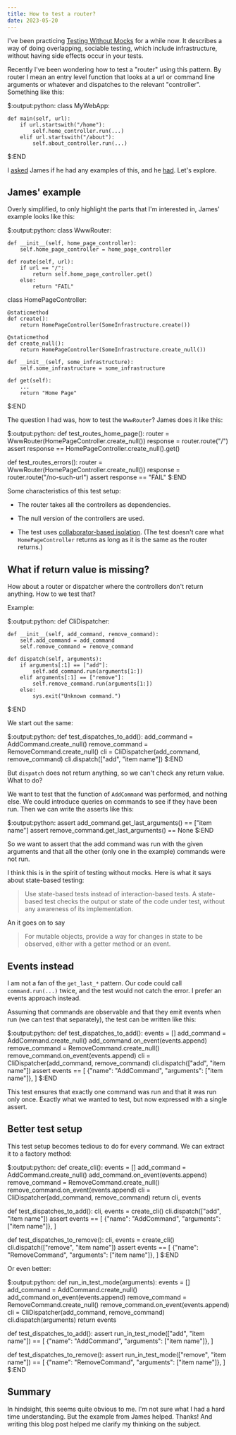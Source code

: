```yaml
---
title: How to test a router?
date: 2023-05-20
---
```


I've been practicing [Testing Without
Mocks](https://www.jamesshore.com/v2/projects/nullables/testing-without-mocks)
for a while now. It describes a way of doing overlapping, sociable testing,
which include infrastructure, without having side effects occur in your
tests.

Recently I've been wondering how to test a "router" using this pattern. By
router I mean an entry level function that looks at a url or command line
arguments or whatever and dispatches to the relevant "controller". Something
like this:

$:output:python:
class MyWebApp:

    def main(self, url):
        if url.startswith("/home"):
            self.home_controller.run(...)
        elif url.startswith("/about"):
            self.about_controller.run(...)
$:END

I [asked](https://hachyderm.io/@rickardlindberg/110379826738876668) James if he
had any examples of this, and he
[had](https://github.com/jamesshore/testing-without-mocks-complex/tree/javascript/src/www).
Let's explore.

## James' example

Overly simplified, to only highlight the parts that I'm interested in, James'
example looks like this:

$:output:python:
class WwwRouter:

    def __init__(self, home_page_controller):
        self.home_page_controller = home_page_controller

    def route(self, url):
        if url == "/":
            return self.home_page_controller.get()
        else:
            return "FAIL"

class HomePageController:

    @staticmethod
    def create():
        return HomePageController(SomeInfrastructure.create())

    @staticmethod
    def create_null():
        return HomePageController(SomeInfrastructure.create_null())

    def __init__(self, some_infrastructure):
        self.some_infrastructure = some_infrastructure

    def get(self):
        ...
        return "Home Page"
$:END

The question I had was, how to test the `WwwRouter`? James does it like this:

$:output:python:
def test_routes_home_page():
    router = WwwRouter(HomePageController.create_null())
    response = router.route("/")
    assert response == HomePageController.create_null().get()

def test_routes_errors():
    router = WwwRouter(HomePageController.create_null())
    response = router.route("/no-such-url")
    assert response == "FAIL"
$:END

Some characteristics of this test setup:

* The router takes all the controllers as dependencies.

* The null version of the controllers are used.

* The test uses [collaborator-based
  isolation](https://www.jamesshore.com/v2/projects/nullables/testing-without-mocks#isolation).
  (The test doesn't care what `HomePageController` returns as long as it is the
  same as the router returns.)

## What if return value is missing?

How about a router or dispatcher where the controllers don't return anything.
How to we test that?

Example:

$:output:python:
def CliDispatcher:

    def __init__(self, add_command, remove_command):
        self.add_command = add_command
        self.remove_command = remove_command

    def dispatch(self, arguments):
        if arguments[:1] == ["add"]:
            self.add_command.run(arguments[1:])
        elif arguments[:1] == ["remove"]:
            self.remove_command.run(arguments[1:])
        else:
            sys.exit("Unknown command.")
$:END

We start out the same:

$:output:python:
def test_dispatches_to_add():
    add_command = AddCommand.create_null()
    remove_command = RemoveCommand.create_null()
    cli = CliDispatcher(add_command, remove_command)
    cli.dispatch(["add", "item name"])
$:END

But `dispatch` does not return anything, so we can't check any return value.
What to do?

We want to test that the function of `AddCommand` was performed, and nothing
else. We could introduce queries on commands to see if they have been run. Then
we can write the asserts like this:

$:output:python:
assert add_command.get_last_arguments() == ["item name"]
assert remove_command.get_last_arguments() == None
$:END

So we want to assert that the add command was run with the given arguments and
that all the other (only one in the example) commands were not run.

I think this is in the spirit of testing without mocks. Here is what it says
about state-based testing:

> Use state-based tests instead of interaction-based tests. A state-based test
> checks the output or state of the code under test, without any awareness of
> its implementation.

An it goes on to say

> For mutable objects, provide a way for changes in state to be observed,
> either with a getter method or an event.

## Events instead

I am not a fan of the `get_last_*` pattern. Our code could call
`command.run(...)` twice, and the test would not catch the error. I prefer an
events approach instead.

Assuming that commands are observable and that they emit events when run (we
can test that separately), the test can be written like this:

$:output:python:
def test_dispatches_to_add():
    events = []
    add_command = AddCommand.create_null()
    add_command.on_event(events.append)
    remove_command = RemoveCommand.create_null()
    remove_command.on_event(events.append)
    cli = CliDispatcher(add_command, remove_command)
    cli.dispatch(["add", "item name"])
    assert events == [
        {"name": "AddCommand", "arguments": ["item name"]},
    ]
$:END

This test ensures that exactly one command was run and that it was run
only once. Exactly what we wanted to test, but now expressed with a single
assert.

## Better test setup

This test setup becomes tedious to do for every command. We can extract it to a
factory method:

$:output:python:
def create_cli():
    events = []
    add_command = AddCommand.create_null()
    add_command.on_event(events.append)
    remove_command = RemoveCommand.create_null()
    remove_command.on_event(events.append)
    cli = CliDispatcher(add_command, remove_command)
    return cli, events

def test_dispatches_to_add():
    cli, events = create_cli()
    cli.dispatch(["add", "item name"])
    assert events == [
        {"name": "AddCommand", "arguments": ["item name"]},
    ]

def test_dispatches_to_remove():
    cli, events = create_cli()
    cli.dispatch(["remove", "item name"])
    assert events == [
        {"name": "RemoveCommand", "arguments": ["item name"]},
    ]
$:END

Or even better:

$:output:python:
def run_in_test_mode(arguments):
    events = []
    add_command = AddCommand.create_null()
    add_command.on_event(events.append)
    remove_command = RemoveCommand.create_null()
    remove_command.on_event(events.append)
    cli = CliDispatcher(add_command, remove_command)
    cli.dispatch(arguments)
    return events

def test_dispatches_to_add():
    assert run_in_test_mode(["add", "item name"]) == [
        {"name": "AddCommand", "arguments": ["item name"]},
    ]

def test_dispatches_to_remove():
    assert run_in_test_mode(["remove", "item name"]) == [
        {"name": "RemoveCommand", "arguments": ["item name"]},
    ]
$:END

## Summary

In hindsight, this seems quite obvious to me. I'm not sure what I had a hard
time understanding. But the example from James helped. Thanks! And writing this
blog post helped me clarify my thinking on the subject.
